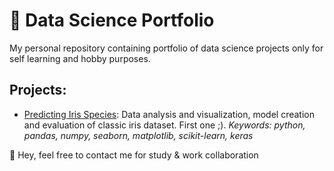 # :orange_book: Data Science Portfolio
My personal repository containing portfolio of data science projects only for self learning and hobby purposes.

##  Projects:

- [Predicting Iris Species](https://github.com/renanfe/data-science-portfolio/blob/master/ds-iris/ds-iris.ipynb): Data analysis and visualization, model creation and evaluation of classic iris dataset. First one ;).
*Keywords: python, pandas, numpy, seaborn, matplotlib, scikit-learn, keras* 



:speech_balloon: Hey, feel free to contact me for study & work collaboration
